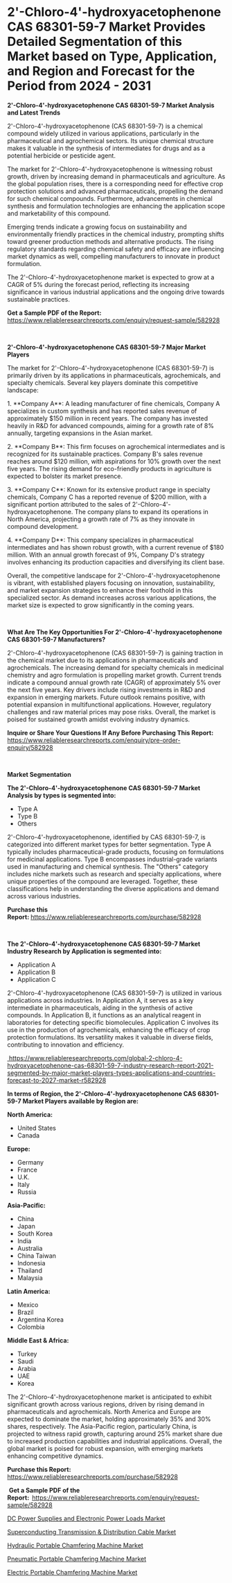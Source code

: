 <p><h1>2'-Chloro-4'-hydroxyacetophenone CAS 68301-59-7 Market Provides Detailed Segmentation of this Market based on Type, Application, and Region and Forecast for the Period from 2024 - 2031</h1></p><p><strong>2'-Chloro-4'-hydroxyacetophenone CAS 68301-59-7 Market Analysis and Latest Trends</strong></p>
<p><p>2'-Chloro-4'-hydroxyacetophenone (CAS 68301-59-7) is a chemical compound widely utilized in various applications, particularly in the pharmaceutical and agrochemical sectors. Its unique chemical structure makes it valuable in the synthesis of intermediates for drugs and as a potential herbicide or pesticide agent.</p><p>The market for 2'-Chloro-4'-hydroxyacetophenone is witnessing robust growth, driven by increasing demand in pharmaceuticals and agriculture. As the global population rises, there is a corresponding need for effective crop protection solutions and advanced pharmaceuticals, propelling the demand for such chemical compounds. Furthermore, advancements in chemical synthesis and formulation technologies are enhancing the application scope and marketability of this compound.</p><p>Emerging trends indicate a growing focus on sustainability and environmentally friendly practices in the chemical industry, prompting shifts toward greener production methods and alternative products. The rising regulatory standards regarding chemical safety and efficacy are influencing market dynamics as well, compelling manufacturers to innovate in product formulation.</p><p>The 2'-Chloro-4'-hydroxyacetophenone market is expected to grow at a CAGR of 5% during the forecast period, reflecting its increasing significance in various industrial applications and the ongoing drive towards sustainable practices.</p></p>
<p><strong>Get a Sample PDF of the Report:&nbsp;</strong> <a href="https://www.reliableresearchreports.com/enquiry/request-sample/582928?utm_campaign=4&utm_medium=2&utm_source=Github&utm_content=ia&utm_term=09122024&utm_id=2-chloro-4-hydroxyacetophenone-cas-68301-59-7">https://www.reliableresearchreports.com/enquiry/request-sample/582928</a></p>
<p>&nbsp;</p>
<p><strong>2'-Chloro-4'-hydroxyacetophenone CAS 68301-59-7 Major Market Players</strong></p>
<p><p>The market for 2'-Chloro-4'-hydroxyacetophenone (CAS 68301-59-7) is primarily driven by its applications in pharmaceuticals, agrochemicals, and specialty chemicals. Several key players dominate this competitive landscape:</p><p>1. **Company A**: A leading manufacturer of fine chemicals, Company A specializes in custom synthesis and has reported sales revenue of approximately $150 million in recent years. The company has invested heavily in R&D for advanced compounds, aiming for a growth rate of 8% annually, targeting expansions in the Asian market.</p><p>2. **Company B**: This firm focuses on agrochemical intermediates and is recognized for its sustainable practices. Company B's sales revenue reaches around $120 million, with aspirations for 10% growth over the next five years. The rising demand for eco-friendly products in agriculture is expected to bolster its market presence.</p><p>3. **Company C**: Known for its extensive product range in specialty chemicals, Company C has a reported revenue of $200 million, with a significant portion attributed to the sales of 2'-Chloro-4'-hydroxyacetophenone. The company plans to expand its operations in North America, projecting a growth rate of 7% as they innovate in compound development.</p><p>4. **Company D**: This company specializes in pharmaceutical intermediates and has shown robust growth, with a current revenue of $180 million. With an annual growth forecast of 9%, Company D's strategy involves enhancing its production capacities and diversifying its client base.</p><p>Overall, the competitive landscape for 2'-Chloro-4'-hydroxyacetophenone is vibrant, with established players focusing on innovation, sustainability, and market expansion strategies to enhance their foothold in this specialized sector. As demand increases across various applications, the market size is expected to grow significantly in the coming years.</p></p>
<p>&nbsp;</p>
<p><strong>What Are The Key Opportunities For 2'-Chloro-4'-hydroxyacetophenone CAS 68301-59-7 Manufacturers?</strong></p>
<p><p>2'-Chloro-4'-hydroxyacetophenone (CAS 68301-59-7) is gaining traction in the chemical market due to its applications in pharmaceuticals and agrochemicals. The increasing demand for specialty chemicals in medicinal chemistry and agro formulation is propelling market growth. Current trends indicate a compound annual growth rate (CAGR) of approximately 5% over the next five years. Key drivers include rising investments in R&D and expansion in emerging markets. Future outlook remains positive, with potential expansion in multifunctional applications. However, regulatory challenges and raw material prices may pose risks. Overall, the market is poised for sustained growth amidst evolving industry dynamics.</p></p>
<p><strong>Inquire or Share Your Questions If Any Before Purchasing This Report:</strong> <a href="https://www.reliableresearchreports.com/enquiry/pre-order-enquiry/582928?utm_campaign=4&utm_medium=2&utm_source=Github&utm_content=ia&utm_term=09122024&utm_id=2-chloro-4-hydroxyacetophenone-cas-68301-59-7">https://www.reliableresearchreports.com/enquiry/pre-order-enquiry/582928</a></p>
<p>&nbsp;</p>
<p><strong>Market Segmentation</strong></p>
<p><strong>The 2'-Chloro-4'-hydroxyacetophenone CAS 68301-59-7 Market Analysis by types is segmented into:</strong></p>
<p><ul><li>Type A</li><li>Type B</li><li>Others</li></ul></p>
<p><p>2'-Chloro-4'-hydroxyacetophenone, identified by CAS 68301-59-7, is categorized into different market types for better segmentation. Type A typically includes pharmaceutical-grade products, focusing on formulations for medicinal applications. Type B encompasses industrial-grade variants used in manufacturing and chemical synthesis. The "Others" category includes niche markets such as research and specialty applications, where unique properties of the compound are leveraged. Together, these classifications help in understanding the diverse applications and demand across various industries.</p></p>
<p><strong>Purchase this Report:&nbsp;</strong><a href="https://www.reliableresearchreports.com/purchase/582928?utm_campaign=4&utm_medium=2&utm_source=Github&utm_content=ia&utm_term=09122024&utm_id=2-chloro-4-hydroxyacetophenone-cas-68301-59-7">https://www.reliableresearchreports.com/purchase/582928</a></p>
<p>&nbsp;</p>
<p><strong>The 2'-Chloro-4'-hydroxyacetophenone CAS 68301-59-7 Market Industry Research by Application is segmented into:</strong></p>
<p><ul><li>Application A</li><li>Application B</li><li>Application C</li></ul></p>
<p><p>2'-Chloro-4'-hydroxyacetophenone (CAS 68301-59-7) is utilized in various applications across industries. In Application A, it serves as a key intermediate in pharmaceuticals, aiding in the synthesis of active compounds. In Application B, it functions as an analytical reagent in laboratories for detecting specific biomolecules. Application C involves its use in the production of agrochemicals, enhancing the efficacy of crop protection formulations. Its versatility makes it valuable in diverse fields, contributing to innovation and efficiency.</p></p>
<p><a href="https://www.reliableresearchreports.com/global-2-chloro-4-hydroxyacetophenone-cas-68301-59-7-industry-research-report-2021-segmented-by-major-market-players-types-applications-and-countries-forecast-to-2027-market-r582928?utm_campaign=4&utm_medium=2&utm_source=Github&utm_content=ia&utm_term=09122024&utm_id=2-chloro-4-hydroxyacetophenone-cas-68301-59-7">&nbsp;https://www.reliableresearchreports.com/global-2-chloro-4-hydroxyacetophenone-cas-68301-59-7-industry-research-report-2021-segmented-by-major-market-players-types-applications-and-countries-forecast-to-2027-market-r582928</a></p>
<p><strong>In terms of Region, the 2'-Chloro-4'-hydroxyacetophenone CAS 68301-59-7 Market Players available by Region are:</strong></p>
<p>
    <p> <strong> North America: </strong>
        <ul>
            <li>United States</li>
            <li>Canada</li>
        </ul>
        </p> 
    <p> <strong> Europe: </strong>
        <ul>
            <li>Germany</li>
            <li>France</li>
            <li>U.K.</li>
            <li>Italy</li>
            <li>Russia</li>
        </ul>
        </p> 
    <p> <strong> Asia-Pacific: </strong>
        <ul>
            <li>China</li>
            <li>Japan</li>
            <li>South Korea</li>
            <li>India</li>
            <li>Australia</li>
            <li>China Taiwan</li>
            <li>Indonesia</li>
            <li>Thailand</li>
            <li>Malaysia</li>
        </ul>
        </p> 
    <p> <strong> Latin America: </strong>
        <ul>
            <li>Mexico</li>
            <li>Brazil</li>
            <li>Argentina Korea</li>
            <li>Colombia</li>
        </ul>
        </p> 
    <p> <strong> Middle East & Africa: </strong>
        <ul>
            <li>Turkey</li>
            <li>Saudi</li>
            <li>Arabia</li>
            <li>UAE</li>
            <li>Korea</li>
        </ul>
    </p>
    </p>
<p><p>The 2'-Chloro-4'-hydroxyacetophenone market is anticipated to exhibit significant growth across various regions, driven by rising demand in pharmaceuticals and agrochemicals. North America and Europe are expected to dominate the market, holding approximately 35% and 30% shares, respectively. The Asia-Pacific region, particularly China, is projected to witness rapid growth, capturing around 25% market share due to increased production capabilities and industrial applications. Overall, the global market is poised for robust expansion, with emerging markets enhancing competitive dynamics.</p></p>
<p><strong>Purchase this Report: </strong><a href="https://www.reliableresearchreports.com/purchase/582928?utm_campaign=4&utm_medium=2&utm_source=Github&utm_content=ia&utm_term=09122024&utm_id=2-chloro-4-hydroxyacetophenone-cas-68301-59-7">https://www.reliableresearchreports.com/purchase/582928</a></p>
<p>&nbsp;<strong>Get a Sample PDF of the Report:&nbsp;&nbsp;</strong><a href="https://www.reliableresearchreports.com/enquiry/request-sample/582928?utm_campaign=4&utm_medium=2&utm_source=Github&utm_content=ia&utm_term=09122024&utm_id=2-chloro-4-hydroxyacetophenone-cas-68301-59-7">https://www.reliableresearchreports.com/enquiry/request-sample/582928</a></p>
<p><strong></strong></p>
<p><p><a href="https://github.com/FosterFahey91/Market-Research-Report-List-1/blob/main/dc-power-supplies-and-electronic-power-loads-market.md?utm_campaign=4&utm_medium=2&utm_source=Github&utm_content=ia&utm_term=09122024&utm_id=2-chloro-4-hydroxyacetophenone-cas-68301-59-7">DC Power Supplies and Electronic Power Loads Market</a></p><p><a href="https://github.com/kathiestrine5ty/Market-Research-Report-List-1/blob/main/superconducting-transmission-distribution-cable-market.md?utm_campaign=4&utm_medium=2&utm_source=Github&utm_content=ia&utm_term=09122024&utm_id=2-chloro-4-hydroxyacetophenone-cas-68301-59-7">Superconducting Transmission & Distribution Cable Market</a></p><p><a href="https://www.linkedin.com/pulse/hydraulic-portable-chamfering-machine-market-size-share-analysis-jhfvc?utm_campaign=4&utm_medium=2&utm_source=Github&utm_content=ia&utm_term=09122024&utm_id=2-chloro-4-hydroxyacetophenone-cas-68301-59-7">Hydraulic Portable Chamfering Machine Market</a></p><p><a href="https://www.linkedin.com/pulse/exploring-pneumatic-portable-chamfering-machine-market-dynamics-zilac?utm_campaign=4&utm_medium=2&utm_source=Github&utm_content=ia&utm_term=09122024&utm_id=2-chloro-4-hydroxyacetophenone-cas-68301-59-7">Pneumatic Portable Chamfering Machine Market</a></p><p><a href="https://www.linkedin.com/pulse/precise-information-electric-portable-chamfering-machine-market-r9mbc?utm_campaign=4&utm_medium=2&utm_source=Github&utm_content=ia&utm_term=09122024&utm_id=2-chloro-4-hydroxyacetophenone-cas-68301-59-7">Electric Portable Chamfering Machine Market</a></p></p>